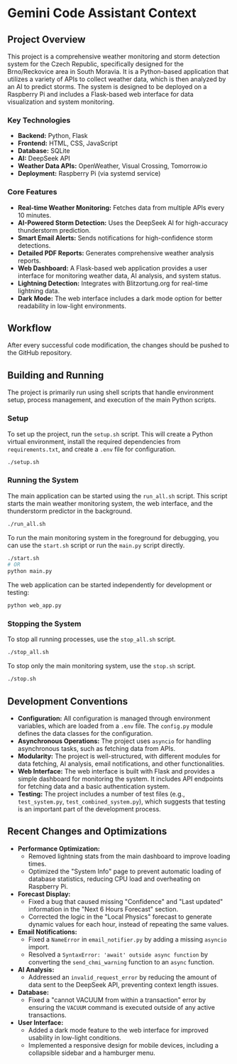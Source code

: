 # Gemini Code Assistant Context

## Project Overview

This project is a comprehensive weather monitoring and storm detection system for the Czech Republic, specifically designed for the Brno/Reckovice area in South Moravia. It is a Python-based application that utilizes a variety of APIs to collect weather data, which is then analyzed by an AI to predict storms. The system is designed to be deployed on a Raspberry Pi and includes a Flask-based web interface for data visualization and system monitoring.

### Key Technologies

*   **Backend:** Python, Flask
*   **Frontend:** HTML, CSS, JavaScript
*   **Database:** SQLite
*   **AI:** DeepSeek API
*   **Weather Data APIs:** OpenWeather, Visual Crossing, Tomorrow.io
*   **Deployment:** Raspberry Pi (via systemd service)

### Core Features

*   **Real-time Weather Monitoring:** Fetches data from multiple APIs every 10 minutes.
*   **AI-Powered Storm Detection:** Uses the DeepSeek AI for high-accuracy thunderstorm prediction.
*   **Smart Email Alerts:** Sends notifications for high-confidence storm detections.
*   **Detailed PDF Reports:** Generates comprehensive weather analysis reports.
*   **Web Dashboard:** A Flask-based web application provides a user interface for monitoring weather data, AI analysis, and system status.
*   **Lightning Detection:** Integrates with Blitzortung.org for real-time lightning data.
*   **Dark Mode:** The web interface includes a dark mode option for better readability in low-light environments.

## Workflow

After every successful code modification, the changes should be pushed to the GitHub repository.

## Building and Running

The project is primarily run using shell scripts that handle environment setup, process management, and execution of the main Python scripts.

### Setup

To set up the project, run the `setup.sh` script. This will create a Python virtual environment, install the required dependencies from `requirements.txt`, and create a `.env` file for configuration.

```bash
./setup.sh
```

### Running the System

The main application can be started using the `run_all.sh` script. This script starts the main weather monitoring system, the web interface, and the thunderstorm predictor in the background.

```bash
./run_all.sh
```

To run the main monitoring system in the foreground for debugging, you can use the `start.sh` script or run the `main.py` script directly.

```bash
./start.sh
# OR
python main.py
```

The web application can be started independently for development or testing:

```bash
python web_app.py
```

### Stopping the System

To stop all running processes, use the `stop_all.sh` script.

```bash
./stop_all.sh
```

To stop only the main monitoring system, use the `stop.sh` script.

```bash
./stop.sh
```

## Development Conventions

*   **Configuration:** All configuration is managed through environment variables, which are loaded from a `.env` file. The `config.py` module defines the data classes for the configuration.
*   **Asynchronous Operations:** The project uses `asyncio` for handling asynchronous tasks, such as fetching data from APIs.
*   **Modularity:** The project is well-structured, with different modules for data fetching, AI analysis, email notifications, and other functionalities.
*   **Web Interface:** The web interface is built with Flask and provides a simple dashboard for monitoring the system. It includes API endpoints for fetching data and a basic authentication system.
*   **Testing:** The project includes a number of test files (e.g., `test_system.py`, `test_combined_system.py`), which suggests that testing is an important part of the development process.

## Recent Changes and Optimizations

*   **Performance Optimization:**
    *   Removed lightning stats from the main dashboard to improve loading times.
    *   Optimized the "System Info" page to prevent automatic loading of database statistics, reducing CPU load and overheating on Raspberry Pi.
*   **Forecast Display:**
    *   Fixed a bug that caused missing "Confidence" and "Last updated" information in the "Next 6 Hours Forecast" section.
    *   Corrected the logic in the "Local Physics" forecast to generate dynamic values for each hour, instead of repeating the same values.
*   **Email Notifications:**
    *   Fixed a `NameError` in `email_notifier.py` by adding a missing `asyncio` import.
    *   Resolved a `SyntaxError: 'await' outside async function` by converting the `send_chmi_warning` function to an `async` function.
*   **AI Analysis:**
    *   Addressed an `invalid_request_error` by reducing the amount of data sent to the DeepSeek API, preventing context length issues.
*   **Database:**
    *   Fixed a "cannot VACUUM from within a transaction" error by ensuring the `VACUUM` command is executed outside of any active transactions.
*   **User Interface:**
    *   Added a dark mode feature to the web interface for improved usability in low-light conditions.
    *   Implemented a responsive design for mobile devices, including a collapsible sidebar and a hamburger menu.
